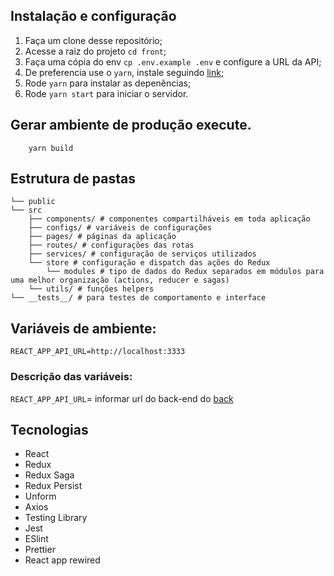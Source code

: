 ## Instalação e configuração

1. Faça um clone desse repositório;
2. Acesse a raiz do projeto `cd front`;
3. Faça uma cópia do env `cp .env.example .env` e configure a URL da API;
4. De preferencia use o `yarn`, instale seguindo [link](https://yarnpkg.com/getting-started/install);
5. Rode `yarn` para instalar as depenências;
6. Rode `yarn start` para iniciar o servidor.

## Gerar ambiente de produção execute.

```
    yarn build
```

## Estrutura de pastas

```
└── public
└── src
    ├── components/ # componentes compartilháveis em toda aplicação
    ├── configs/ # variáveis de configurações
    ├── pages/ # páginas da aplicação
    ├── routes/ # configurações das rotas
    ├── services/ # configuração de serviços utilizados
    └── store # configuração e dispatch das ações do Redux
        └── modules # tipo de dados do Redux separados em módulos para uma melhor organização (actions, reducer e sagas)
    └── utils/ # funções helpers
└── __tests__/ # para testes de comportamento e interface
```

## Variáveis de ambiente:

```
REACT_APP_API_URL=http://localhost:3333
```

### Descrição das variáveis:

`REACT_APP_API_URL`= informar url do back-end do [back](https://github.com/YaakovDantas/fab_desafio_back)

## Tecnologias

- React
- Redux
- Redux Saga
- Redux Persist
- Unform
- Axios
- Testing Library
- Jest
- ESlint
- Prettier
- React app rewired
